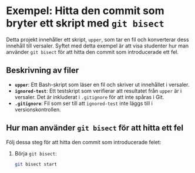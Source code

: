 # Exempel: Hitta den commit som bryter ett skript med `git bisect`

Detta projekt innehåller ett skript, `upper`, som tar en fil och konverterar dess innehåll till versaler. Syftet med detta exempel är att visa studenter hur man använder `git bisect` för att hitta den commit som introducerade ett fel.

## Beskrivning av filer

- **`upper`**: Ett Bash-skript som läser en fil och skriver ut innehållet i versaler.
- **`ignored-test`**: Ett testskript som verifierar att resultatet från `upper` är i versaler. Det är inkluderat i `.gitignore` för att inte spåras i Git.
- **`.gitignore`**: Fil som ser till att `ignored-test` inte läggs till i versionskontrollen.

## Hur man använder `git bisect` för att hitta ett fel

Följ dessa steg för att hitta den commit som introducerade felet:

1. Börja `git bisect`:
   ```bash
   git bisect start
